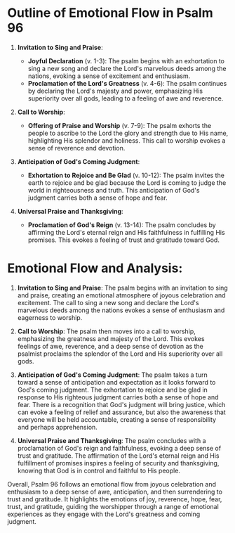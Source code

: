# Outline of Emotional Flow in Psalm 96

1. **Invitation to Sing and Praise**:
   - **Joyful Declaration** (v. 1-3): The psalm begins with an exhortation to sing a new song and declare the Lord's marvelous deeds among the nations, evoking a sense of excitement and enthusiasm.
   - **Proclamation of the Lord's Greatness** (v. 4-6): The psalm continues by declaring the Lord's majesty and power, emphasizing His superiority over all gods, leading to a feeling of awe and reverence.

2. **Call to Worship**:
   - **Offering of Praise and Worship** (v. 7-9): The psalm exhorts the people to ascribe to the Lord the glory and strength due to His name, highlighting His splendor and holiness. This call to worship evokes a sense of reverence and devotion.

3. **Anticipation of God's Coming Judgment**:
   - **Exhortation to Rejoice and Be Glad** (v. 10-12): The psalm invites the earth to rejoice and be glad because the Lord is coming to judge the world in righteousness and truth. This anticipation of God's judgment carries both a sense of hope and fear.

4. **Universal Praise and Thanksgiving**:
   - **Proclamation of God's Reign** (v. 13-14): The psalm concludes by affirming the Lord's eternal reign and His faithfulness in fulfilling His promises. This evokes a feeling of trust and gratitude toward God.

# Emotional Flow and Analysis:

1. **Invitation to Sing and Praise**: The psalm begins with an invitation to sing and praise, creating an emotional atmosphere of joyous celebration and excitement. The call to sing a new song and declare the Lord's marvelous deeds among the nations evokes a sense of enthusiasm and eagerness to worship.

2. **Call to Worship**: The psalm then moves into a call to worship, emphasizing the greatness and majesty of the Lord. This evokes feelings of awe, reverence, and a deep sense of devotion as the psalmist proclaims the splendor of the Lord and His superiority over all gods.

3. **Anticipation of God's Coming Judgment**: The psalm takes a turn toward a sense of anticipation and expectation as it looks forward to God's coming judgment. The exhortation to rejoice and be glad in response to His righteous judgment carries both a sense of hope and fear. There is a recognition that God's judgment will bring justice, which can evoke a feeling of relief and assurance, but also the awareness that everyone will be held accountable, creating a sense of responsibility and perhaps apprehension.

4. **Universal Praise and Thanksgiving**: The psalm concludes with a proclamation of God's reign and faithfulness, evoking a deep sense of trust and gratitude. The affirmation of the Lord's eternal reign and His fulfillment of promises inspires a feeling of security and thanksgiving, knowing that God is in control and faithful to His people.

Overall, Psalm 96 follows an emotional flow from joyous celebration and enthusiasm to a deep sense of awe, anticipation, and then surrendering to trust and gratitude. It highlights the emotions of joy, reverence, hope, fear, trust, and gratitude, guiding the worshipper through a range of emotional experiences as they engage with the Lord's greatness and coming judgment.